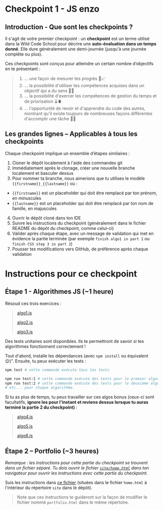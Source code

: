 # Checkpoint 1 - JS enzo

## Introduction - Que sont les checkpoints ?

Il s'agit de votre premier checkpoint : un **checkpoint** est un terme utilisé dans la Wild Code School pour décrire une **auto-évaluation dans un temps donné**. Elle dure généralement une demi-journée (jusqu'à une journée complète ou plus).

Ces checkpoints sont conçus pour atteindre un certain nombre d’objectifs en te présentant :

> 1. ... une façon de mesurer tes progrès 📏📈
> 2. ... la possibilité d'utiliser tes compétences acquises dans un objectif qui a du sens 🚩🥅
> 3. ... la possibilité d'exercer les compétences de gestion du temps et de priorisation ⌛⬆️
> 4. ... l'opportunité de revoir et d'apprendre du code des autres, montrant qu'il existe toujours de nombreuses façons différentes d'accomplir une tâche 👥💬

## Les grandes lignes – Applicables à tous les checkpoints

Chaque checkpoint implique un ensemble d’étapes similaires :

1. Cloner le dépôt localement à l'aide des commandes git
2. Immédiatement après le clonage, créer une nouvelle branche localement et basculer dessus
3. Pour nommer ta branche, nous aimerions que tu utilises le modèle `{{firstname}}_{{lastname}}` où :

- `{{firstname}}` est un placeholder qui doit être remplacé par ton prénom, en minuscules
- `{{lastname}}` est un placeholder qui doit être remplacé par ton nom de famille, en majuscules

4. Ouvrir le dépôt cloné dans ton IDE
5. Suivre les instructions du checkpoint (généralement dans le fichier README du dépôt du checkpoint, comme celui-ci)
6. Valider après chaque étape, avec un message de validation qui met en évidence la partie terminée (par exemple `finish algo1 in part 1` ou `finish CSS step 3 in part 2`)
7. Pousser tes modifications vers GitHub, de préférence après chaque validation

# Instructions pour ce checkpoint

## Étape 1 - Algorithmes JS (~1 heure)

Résoud ces trois exercices :

> [algo1.js](./algo/1/thirdAngle.js)
>
> [algo2.js](./algo/2/isLeapYear.js)
>
> [algo3.js](./algo/3/findAdults.js)

Des tests unitaires sont disponibles. Ils te permettront de savoir si tes algorithmes fonctionnent correctement !

Tout d'abord, installe les dépendances (avec `npm install` ou équivalent :wink:)".
Ensuite, tu peux exécuter les tests :

```sh
npm test # cette commande exécute tous les tests

npm run test:1 # cette commande exécute des tests pour le premier algorithme uniquement
npm run test:2 # cette commande exécute des tests pour le deuxième algorithme uniquement
# etc... pour chaque algorithme.
```

Si tu as plus de temps, tu peux travailler sur ces algos bonus (ceux-ci sont facultatifs, **ignore les pour l'instant et reviens dessus lorsque tu auras terminé la partie 2 du checkpoint)** :

> [algo4.js](./algo/4/theaterSieges.js)
>
> [algo5.js](./algo/5/getPoints.js)
>
> [algo6.js](./algo/6/sumArr.js)

## Étape 2 – Portfolio (~3 heures)

_Remarque : les instructions pour cette partie du checkpoint se trouvent dans un fichier séparé. Tu dois ouvrir le fichier [`site/home.html`](./site/home.html) dans ton navigateur pour ouvrir les instructions avec cette partie du checkpoint._

Suis les instructions dans [ce fichier](./site/home.html) (situées dans le fichier `home.html` à l'intérieur du répertoire `site` dans le dépôt).

> Note que ces instructions te guideront sur la façon de modifier le fichier nommé `portfolio.html` dans le même répertoire.
